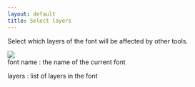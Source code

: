 ```yaml
---
layout: default
title: Select layers
---
```


Select which layers of the font will be affected by other tools.

<div class='container'>

<div class='screenshot'>
    <img src='images/glyphs/modifiersLayers.png' />
</div>

<div class='captions' markdown='1'>
font name
: the name of the current font

layers
: list of layers in the font
</div>

</div>
